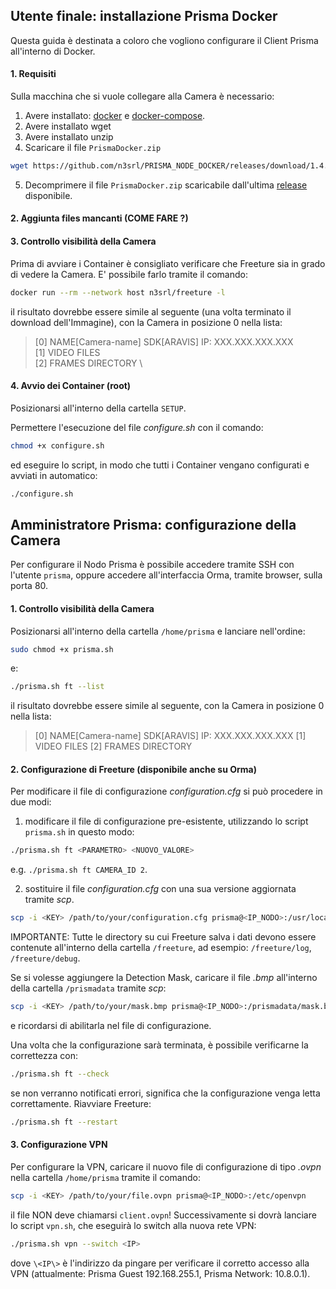 
## Utente finale: installazione Prisma Docker

Questa guida è destinata a coloro che vogliono configurare il Client Prisma all'interno di Docker.

#### 1. Requisiti

Sulla macchina che si vuole collegare alla Camera è necessario:

1. Avere installato: [docker](https://docs.docker.com/engine/install/) e [docker-compose](https://docs.docker.com/compose/install/).
2. Avere installato wget
3. Avere installato unzip
4. Scaricare il file `PrismaDocker.zip` 
```sh 
wget https://github.com/n3srl/PRISMA_NODE_DOCKER/releases/download/1.4.0/PrismaDocker.zip
```
5. Decomprimere il file `PrismaDocker.zip` scaricabile dall'ultima [release](https://github.com/n3srl/PRISMA_NODE_DOCKER/releases) disponibile.

#### 2. Aggiunta files mancanti (COME FARE ?)



#### 3. Controllo visibilità della Camera

Prima di avviare i Container è consigliato verificare che Freeture sia in grado di vedere la Camera. E' possibile farlo tramite il comando:
```sh
docker run --rm --network host n3srl/freeture -l
```
il risultato dovrebbe essere simile al seguente (una volta terminato il download dell'Immagine), con la Camera in posizione 0 nella lista:

>[0]    NAME[Camera-name] SDK[ARAVIS] IP: XXX.XXX.XXX.XXX \
>[1]    VIDEO FILES \
>[2]    FRAMES DIRECTORY \

#### 4. Avvio dei Container (root)

Posizionarsi all'interno della cartella `SETUP`.

Permettere l'esecuzione del file *configure.sh* con il comando:
```sh
chmod +x configure.sh
```

ed eseguire lo script, in modo che tutti i Container vengano configurati e avviati in automatico:
```sh
./configure.sh
```

## Amministratore Prisma: configurazione della Camera

Per configurare il Nodo Prisma è possibile accedere tramite SSH con l'utente `prisma`, oppure accedere all'interfaccia Orma, tramite browser, sulla porta 80.

#### 1. Controllo visibilità della Camera

Posizionarsi all'interno della cartella `/home/prisma` e lanciare nell'ordine:
```sh
sudo chmod +x prisma.sh
```
e:
```sh
./prisma.sh ft --list
```
il risultato dovrebbe essere simile al seguente, con la Camera in posizione 0 nella lista:

>[0]    NAME[Camera-name] SDK[ARAVIS] IP: XXX.XXX.XXX.XXX 
>[1]    VIDEO FILES 
>[2]    FRAMES DIRECTORY

#### 2. Configurazione di Freeture (disponibile anche su Orma)

Per modificare il file di configurazione *configuration.cfg* si può procedere in due modi:

1. modificare il file di configurazione pre-esistente, utilizzando lo script `prisma.sh` in questo modo:
```sh
./prisma.sh ft <PARAMETRO> <NUOVO_VALORE>
```
e.g. `./prisma.sh ft CAMERA_ID 2`.

2. sostituire il file *configuration.cfg* con una sua versione aggiornata tramite *scp*.
```sh
scp -i <KEY> /path/to/your/configuration.cfg prisma@<IP_NODO>:/usr/local/share/freeture/
```
IMPORTANTE: Tutte le directory su cui Freeture salva i dati devono essere contenute all'interno della cartella `/freeture`, ad esempio: `/freeture/log`, `/freeture/debug`.

Se si volesse aggiungere la Detection Mask, caricare il file *.bmp* all'interno della cartella `/prismadata` tramite *scp*:
```sh
scp -i <KEY> /path/to/your/mask.bmp prisma@<IP_NODO>:/prismadata/mask.bmp
```
e ricordarsi di abilitarla nel file di configurazione.

Una volta che la configurazione sarà terminata, è possibile verificarne la correttezza con:
```sh
./prisma.sh ft --check
```
se non verranno notificati errori, significa che la configurazione venga letta correttamente.
Riavviare Freeture:
```sh
./prisma.sh ft --restart 
```

#### 3. Configurazione VPN

Per configurare la VPN, caricare il nuovo file di configurazione di tipo *.ovpn* nella cartella `/home/prisma` tramite il comando:
```sh
scp -i <KEY> /path/to/your/file.ovpn prisma@<IP_NODO>:/etc/openvpn
```
il file NON deve chiamarsi `client.ovpn`!
Successivamente si dovrà lanciare lo script `vpn.sh`, che eseguirà lo switch alla nuova rete VPN:
```sh
./prisma.sh vpn --switch <IP>
```
dove `\<IP\>` è l'indirizzo da pingare per verificare il corretto accesso alla VPN (attualmente: Prisma Guest 192.168.255.1, Prisma Network: 10.8.0.1).
